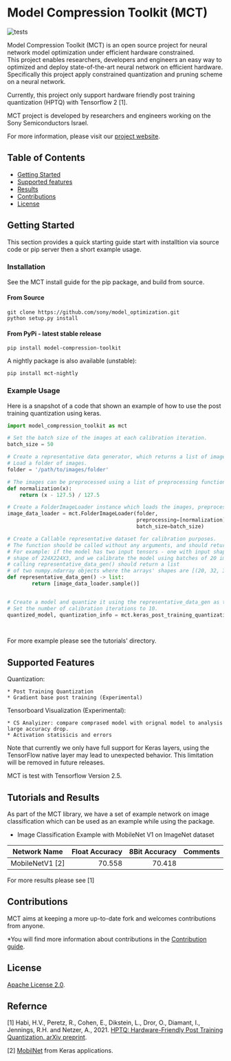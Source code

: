# Model Compression Toolkit (MCT)
![tests](https://github.com/sony/model_optimization/actions/workflows/run_tests_suite.yml/badge.svg)


Model Compression Toolkit (MCT) is an open source project for neural network model optimization under efficient hardware constrained. <br />
This project enables researchers, developers and engineers an easy way to optimized and deploy state-of-the-art neural network on efficient hardware. <br />
Specifically this project apply constrained quantization and pruning scheme on a neural network. 

Currently, this project only support hardware friendly post training quantization (HPTQ) with Tensorflow 2 [1]. 

MCT project is developed by researchers and engineers working on the Sony Semiconductors Israel.

For more information, please visit our [project website](https://sony.github.io/model_optimization/).

## Table of Contents

- [Getting Started](#getting-started)
- [Supported features](#supported-features)
- [Results](#results)
- [Contributions](#contributions)
- [License](#license)

## Getting Started

This section provides a quick starting guide start with installtion via source code or pip server then a short example usage.

### Installation
See the MCT install guide for the pip package, and build from source.


#### From Source
```
git clone https://github.com/sony/model_optimization.git
python setup.py install
```
#### From PyPi - latest stable release
```
pip install model-compression-toolkit
```

A nightly package is also available (unstable):
```
pip install mct-nightly
```


### Example Usage
Here is a snapshot of a code that shown an example of how to use the post training quantization using keras.

```python
import model_compression_toolkit as mct

# Set the batch size of the images at each calibration iteration.
batch_size = 50

# Create a representative data generator, which returns a list of images.
# Load a folder of images. 
folder = '/path/to/images/folder'

# The images can be preprocessed using a list of preprocessing functions.
def normalization(x):
    return (x - 127.5) / 127.5

# Create a FolderImageLoader instance which loads the images, preprocess them and enables you to sample batches of them.
image_data_loader = mct.FolderImageLoader(folder,
                                          preprocessing=[normalization],
                                          batch_size=batch_size)

# Create a Callable representative dataset for calibration purposes.
# The function should be called without any arguments, and should return a list numpy arrays (array for each model's input).
# For example: if the model has two input tensors - one with input shape of 32X32X3 and the second with input 
# shape of 224X224X3, and we calibrate the model using batches of 20 images,
# calling representative_data_gen() should return a list 
# of two numpy.ndarray objects where the arrays' shapes are [(20, 32, 32, 3), (20, 224, 224, 3)].
def representative_data_gen() -> list:
        return [image_data_loader.sample()]


# Create a model and quantize it using the representative_data_gen as the calibration images.
# Set the number of calibration iterations to 10.
quantized_model, quantization_info = mct.keras_post_training_quantization(model,
                                                                          representative_data_gen,
                                                                          n_iter=10)
```
For more example please see the tutorials' directory.


## Supported Features

Quantization:

	* Post Training Quantization 
    * Gradient base post training (Experimental) 
    
Tensorboard Visualization (Experimental):

    * CS Analyizer: compare comprased model with orignal model to analysis large accuracy drop.
    * Activation statisicis and errors
     

Note that currently we only have full support for Keras layers, using the TensorFlow native layer may lead to unexpected behavior. This limitation will be removed in future releases. 

MCT is test with Tensorflow Version 2.5. 

## Tutorials and Results
As part of the MCT library, we have a set of example network on image classification which can be used as an example while using the package.

* Image Classification Example with MobileNet V1 on ImageNet dataset

| Network Name             | Float Accuracy  | 8Bit Accuracy   | Comments                             |
| -------------------------| ---------------:| ---------------:| ------------------------------------:|
| MobileNetV1 [2]          | 70.558          | 70.418          |                                      |


For more results please see [1]

## Contributions
MCT aims at keeping a more up-to-date fork and welcomes contributions from anyone.

*You will find more information about contributions in the [Contribution guide](CONTRIBUTING.md).


## License
[Apache License 2.0](LICENSE).

## Refernce 

[1] Habi, H.V., Peretz, R., Cohen, E., Dikstein, L., Dror, O., Diamant, I., Jennings, R.H. and Netzer, A., 2021. [HPTQ: Hardware-Friendly Post Training Quantization. arXiv preprint](https://arxiv.org/abs/2109.09113).

[2] [MobilNet](https://keras.io/api/applications/mobilenet/#mobilenet-function) from Keras applications.

